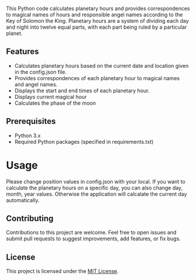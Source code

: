 This Python code calculates planetary hours and provides correspondences to magical names of hours and responsible angel names according to the Key of Solomon the King. Planetary hours are a system of dividing each day and night into twelve equal parts, with each part being ruled by a particular planet.

## Features

- Calculates planetary hours based on the current date and location given in the config.json file.
- Provides correspondences of each planetary hour to magical names and angel names.
- Displays the start and end times of each planetary hour.
- Displays current magical hour
- Calculates the phase of the moon

## Prerequisites

- Python 3.x
- Required Python packages (specified in requirements.txt)

# Usage

Please change position values in config.json with your local. If you want to calculate the planetary hours on a specific day, you can also change day, month, year values. Otherwise the application will calcalate the current day automatically. 

## Contributing

Contributions to this project are welcome. Feel free to open issues and submit pull requests to suggest improvements, add features, or fix bugs.

## License

This project is licensed under the [MIT License](https://opensource.org/licenses/MIT).